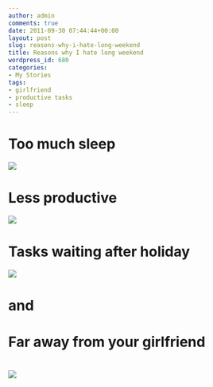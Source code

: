 ```yaml
---
author: admin
comments: true
date: 2011-09-30 07:44:44+00:00
layout: post
slug: reasons-why-i-hate-long-weekend
title: Reasons why I hate long weekend
wordpress_id: 680
categories:
- My Stories
tags:
- girlfriend
- productive tasks
- sleep
---
```


# **Too much sleep**
[![](http://blog.rudylee.com/wp-content/uploads/2011/10/302271589_0a29afd756_z.jpg)](http://blog.rudylee.com/wp-content/uploads/2011/10/302271589_0a29afd756_z.jpg)




# **Less productive**


[![](http://blog.rudylee.com/wp-content/uploads/2011/10/857874987_d8a2142d2a_z.jpg)](http://blog.rudylee.com/wp-content/uploads/2011/10/857874987_d8a2142d2a_z.jpg)


# **Tasks waiting after holiday**
[![](http://blog.rudylee.com/wp-content/uploads/2011/10/6192893731_716e3567e1_z.jpg)](http://blog.rudylee.com/wp-content/uploads/2011/10/6192893731_716e3567e1_z.jpg)




# 




# **and**




# 




# **Far away from your girlfriend**




# [![](http://blog.rudylee.com/wp-content/uploads/2011/10/5422183699_ceda9b84c6_z.jpg)](http://blog.rudylee.com/wp-content/uploads/2011/10/5422183699_ceda9b84c6_z.jpg)
